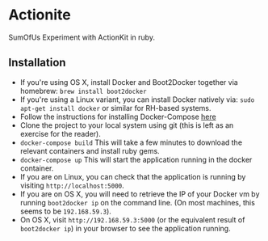 # Actionite
SumOfUs Experiment with ActionKit in ruby.

## Installation

* If you're using OS X, install Docker and Boot2Docker together via homebrew: `brew install boot2docker`
* If you're using a Linux variant, you can install Docker natively via: `sudo apt-get install docker` or
  similar for RH-based systems.
* Follow the instructions for installing Docker-Compose [here](http://docs.docker.com/compose/install/)
* Clone the project to your local system using git (this is left as an exercise for the reader).
* `docker-compose build` This will take a few minutes to download the relevant containers and install
  ruby gems.
* `docker-compose up` This will start the application running in the docker container.
* If you are on Linux, you can check that the application is running by visiting `http://localhost:5000`.
* If you are on OS X, you will need to retrieve the IP of your Docker vm by running `boot2docker ip`
  on the command line. (On most machines, this seems to be `192.168.59.3`).
* On OS X, visit `http://192.168.59.3:5000` (or the equivalent result of `boot2docker ip`) in your
  browser to see the application running.

